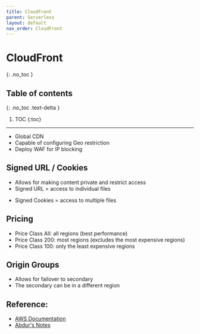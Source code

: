 ```yaml
---
title: CloudFront
parent: Serverless
layout: default
nav_order: CloudFront
---
```


# CloudFront
{: .no_toc }

## Table of contents
{: .no_toc .text-delta }

1. TOC
{:toc}

---
* Global CDN
* Capable of configuring Geo restriction
* Deploy WAF for IP blocking

## Signed URL / Cookies
* Allows for making content private and restrict access
* Signed URL = access to individual files
- Signed Cookies = access to multiple files

## Pricing
- Price Class All: all regions (best performance)
- Price Class 200: most regions (excludes the most expensive regions)
- Price Class 100: only the least expensive regions

## Origin Groups
- Allows for failover to secondary
- The secondary can be in a different region

## Reference:
* [AWS Documentation](https://docs.aws.amazon.com/cloudfront/)
* [Abdur's Notes](https://notes.arkalim.org/notes/aws%20solutions%20architect%20associate/cloudfront/)